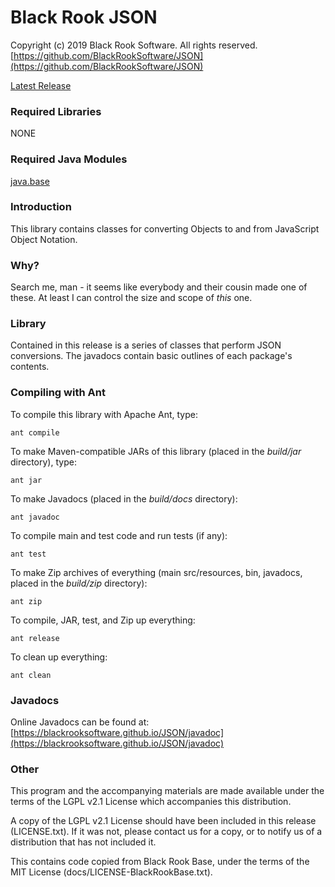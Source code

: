 # Black Rook JSON

Copyright (c) 2019 Black Rook Software. All rights reserved.  
[https://github.com/BlackRookSoftware/JSON](https://github.com/BlackRookSoftware/JSON)

[Latest Release](https://github.com/BlackRookSoftware/JSON/releases/latest)

### Required Libraries

NONE

### Required Java Modules

[java.base](https://docs.oracle.com/en/java/javase/11/docs/api/java.base/module-summary.html)  

### Introduction

This library contains classes for converting Objects to and from JavaScript Object Notation.

### Why?

Search me, man - it seems like everybody and their cousin made one of these. At least I can
control the size and scope of *this* one.


### Library

Contained in this release is a series of classes that perform JSON conversions. 
The javadocs contain basic outlines of each package's contents.



### Compiling with Ant

To compile this library with Apache Ant, type:

	ant compile

To make Maven-compatible JARs of this library (placed in the *build/jar* directory), type:

	ant jar

To make Javadocs (placed in the *build/docs* directory):

	ant javadoc

To compile main and test code and run tests (if any):

	ant test

To make Zip archives of everything (main src/resources, bin, javadocs, placed in the *build/zip* directory):

	ant zip

To compile, JAR, test, and Zip up everything:

	ant release

To clean up everything:

	ant clean
	
### Javadocs

Online Javadocs can be found at: [https://blackrooksoftware.github.io/JSON/javadoc](https://blackrooksoftware.github.io/JSON/javadoc)

### Other

This program and the accompanying materials are made available under the 
terms of the LGPL v2.1 License which accompanies this distribution.

A copy of the LGPL v2.1 License should have been included in this release (LICENSE.txt).
If it was not, please contact us for a copy, or to notify us of a distribution
that has not included it. 

This contains code copied from Black Rook Base, under the terms of the MIT License (docs/LICENSE-BlackRookBase.txt).
